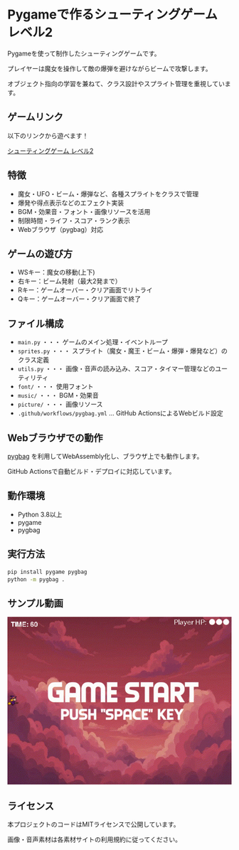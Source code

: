 # Pygameで作るシューティングゲーム レベル2

Pygameを使って制作したシューティングゲームです。

プレイヤーは魔女を操作して敵の爆弾を避けながらビームで攻撃します。

オブジェクト指向の学習を兼ねて、クラス設計やスプライト管理を重視しています。

## ゲームリンク

以下のリンクから遊べます！

[シューティングゲーム レベル2](https://okamoto-airi.github.io/web-pygame_level2_PC/)

## 特徴

- 魔女・UFO・ビーム・爆弾など、各種スプライトをクラスで管理
- 爆発や得点表示などのエフェクト実装
- BGM・効果音・フォント・画像リソースを活用
- 制限時間・ライフ・スコア・ランク表示
- Webブラウザ（pygbag）対応

## ゲームの遊び方

- WSキー：魔女の移動(上下)
- 右キー：ビーム発射（最大2発まで）
- Rキー：ゲームオーバー・クリア画面でリトライ
- Qキー：ゲームオーバー・クリア画面で終了

## ファイル構成

- `main.py` ・・・ ゲームのメイン処理・イベントループ
- `sprites.py` ・・・ スプライト（魔女・魔王・ビーム・爆弾・爆発など）のクラス定義
- `utils.py` ・・・ 画像・音声の読み込み、スコア・タイマー管理などのユーティリティ
- `font/` ・・・ 使用フォント
- `music/` ・・・ BGM・効果音
- `picture/` ・・・ 画像リソース
- `.github/workflows/pygbag.yml` … GitHub ActionsによるWebビルド設定

## Webブラウザでの動作

[pygbag](https://github.com/pygame-web/pygbag) を利用してWebAssembly化し、ブラウザ上でも動作します。

GitHub Actionsで自動ビルド・デプロイに対応しています。

## 動作環境

- Python 3.8以上
- pygame
- pygbag

## 実行方法

```sh
pip install pygame pygbag
python -m pygbag .
```

## サンプル動画

![レベル2 サンプル動画](picture/level2_sample.gif)

## ライセンス

本プロジェクトのコードはMITライセンスで公開しています。

画像・音声素材は各素材サイトの利用規約に従ってください。
